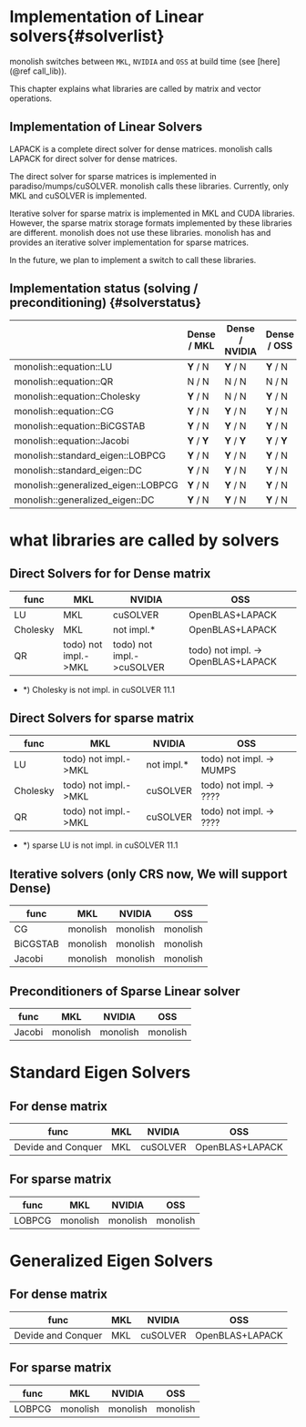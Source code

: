 # Implementation of Linear solvers{#solverlist}
monolish switches between `MKL`, `NVIDIA` and `OSS` at build time (see [here](@ref call_lib)).

This chapter explains what libraries are called by matrix and vector operations.

## Implementation of Linear Solvers
LAPACK is a complete direct solver for dense matrices. monolish calls LAPACK for direct solver for dense matrices.

The direct solver for sparse matrices is implemented in paradiso/mumps/cuSOLVER. monolish calls these libraries. Currently, only MKL and cuSOLVER is implemented.

Iterative solver for sparse matrix is implemented in MKL and CUDA libraries. However, the sparse matrix storage formats implemented by these libraries are different.
monolish does not use these libraries.
monolish has and provides an iterative solver implementation for sparse matrices.

In the future, we plan to implement a switch to call these libraries.


## Implementation status (solving / preconditioning) {#solverstatus}

|                                             | Dense / MKL   | Dense / NVIDIA | Dense / OSS   | Sparse / MKL  | Sparse / NVIDIA | Sparse / OSS  | LinearOperator   / MKL | LinearOperator / NVIDIA | LinearOperator / OSS |
|---------------------------------------------|---------------|----------------|---------------|---------------|-----------------|---------------|------------------------|-------------------------|----------------------|
| monolish::equation::LU                      | **Y** / N     | **Y** / N      | **Y** / N     | N / N         | N / N           | N / N         | N / N                  | N / N                   | N / N                |
| monolish::equation::QR                      | N / N         | N / N          | N / N         | N / N         | **Y** / N       | N / N         | N / N                  | N / N                   | N / N                |
| monolish::equation::Cholesky                | **Y** / N     | N / N          | **Y** / N     | N / N         | **Y** / N       | N / N         | N / N                  | N / N                   | N / N                |
| monolish::equation::CG                      | **Y** / N     | **Y** / N      | **Y** / N     | **Y** / N     | **Y** / N       | **Y** / N     | **Y** / N              | N / N                   | **Y** / N            |
| monolish::equation::BiCGSTAB                | **Y** / N     | **Y** / N      | **Y** / N     | **Y** / N     | **Y** / N       | **Y** / N     | **Y** / N              | N / N                   | **Y** / N            |
| monolish::equation::Jacobi                  | **Y** / **Y** | **Y** / **Y**  | **Y** / **Y** | **Y** / **Y** | **Y** / **Y**   | N / **Y**     | **Y** / **Y**          | N / N                   | N / **Y**            |
| monolish::standard_eigen::LOBPCG            | **Y** / N     | **Y** / N      | **Y** / N     | **Y** / N     | **Y** / N       | **Y** / N     | N / N                  | N / N                   | N / N                |
| monolish::standard_eigen::DC                | **Y** / N     | **Y** / N      | **Y** / N     | N / N         | N / N           | N / N         | N / N                  | N / N                   | N / N                |
| monolish::generalized_eigen::LOBPCG         | **Y** / N     | **Y** / N      | **Y** / N     | **Y** / N     | **Y** / N       | **Y** / N     | N / N                  | N / N                   | N / N                |
| monolish::generalized_eigen::DC             | **Y** / N     | **Y** / N      | **Y** / N     | N / N         | N / N           | N / N         | N / N                  | N / N                   | N / N                |

# what libraries are called by solvers

## Direct Solvers for for Dense matrix
| func     | MKL                          | NVIDIA                    | OSS                                    |
|----------|------------------------------|---------------------------|--------------------------------------- |
| LU       | MKL                          | cuSOLVER                  | OpenBLAS+LAPACK                        |
| Cholesky | MKL                          | not impl.*                | OpenBLAS+LAPACK                        |
| QR       | todo) not impl.->MKL         | todo) not impl.->cuSOLVER | todo) not impl. -> OpenBLAS+LAPACK     |

- *) Cholesky is not impl. in cuSOLVER 11.1

## Direct Solvers for sparse matrix
| func     | MKL                            | NVIDIA           | OSS                             |
|----------|--------------------------------|------------------|-------------------------------- |
| LU       | todo) not impl.->MKL           | not impl.*       | todo) not impl. -> MUMPS        |
| Cholesky | todo) not impl.->MKL           | cuSOLVER         | todo) not impl. -> ????         |
| QR       | todo) not impl.->MKL           | cuSOLVER         | todo) not impl. -> ????         |

- *) sparse LU is not impl. in cuSOLVER 11.1

## Iterative solvers (only CRS now, We will support Dense)

| func     | MKL            | NVIDIA         | OSS            |
|----------|----------------|----------------|----------------|
| CG       | monolish       | monolish       | monolish       |
| BiCGSTAB | monolish       | monolish       | monolish       |
| Jacobi   | monolish       | monolish       | monolish       |

## Preconditioners of Sparse Linear solver

| func   | MKL            | NVIDIA   | OSS      |
|--------|----------------|----------|----------|
| Jacobi | monolish       | monolish | monolish |

# Standard Eigen Solvers

## For dense matrix

| func                     | MKL       | NVIDIA         | OSS             |
|--------------------------|-----------|----------------|-----------------|
| Devide and Conquer       | MKL       | cuSOLVER       | OpenBLAS+LAPACK |

## For sparse matrix

| func                     | MKL       | NVIDIA         | OSS             |
|--------------------------|-----------|----------------|-----------------|
| LOBPCG                   | monolish  | monolish       | monolish        |

# Generalized Eigen Solvers

## For dense matrix

| func                     | MKL       | NVIDIA         | OSS             |
|--------------------------|-----------|----------------|-----------------|
| Devide and Conquer       | MKL       | cuSOLVER       | OpenBLAS+LAPACK |


## For sparse matrix

| func                     | MKL       | NVIDIA         | OSS             |
|--------------------------|-----------|----------------|-----------------|
| LOBPCG                   | monolish  | monolish       | monolish        |
